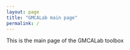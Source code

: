 ```yaml
---
layout: page
title: "GMCALab main page"
permalink: /
---
```


This is the main page of the GMCALab toolbox
